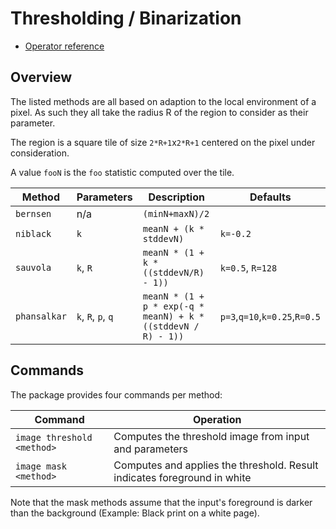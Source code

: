 # Thresholding / Binarization

  - [Operator reference](/doc/trunk/doc/transform_threshold.md)

## Overview

The listed methods are all based on adaption to the local environment of a pixel. As such they all
take the radius R of the region to consider as their parameter.

The region is a square tile of size `2*R+1`x`2*R+1` centered on the pixel under consideration.

A value `fooN` is the `foo` statistic computed over the tile.


|Method		|Parameters		|Description							|Defaults			|
|---		|---			|---								|---				|
|`bernsen`	|n/a			|`(minN+maxN)/2`						|				|
|`niblack`	|`k`			|`meanN + (k * stddevN)`					|`k=-0.2`			|
|`sauvola`	|`k`, `R`		|`meanN * (1 + k * ((stddevN/R) - 1))`				|`k=0.5`, `R=128`		|
|`phansalkar`	|`k`, `R`, `p`, `q`	|`meanN * (1 + p * exp(-q * meanN) + k * ((stddevN / R) - 1))`	|`p=3`,`q=10`,`k=0.25`,`R=0.5`	|

## Commands

The package provides four commands per method:

|Command			|Operation										|
|---				|---											|
|`image threshold <method>`	|Computes the threshold image from input and parameters					|
|`image mask <method>`		|Computes and applies the threshold. Result indicates foreground in white		|

Note that the mask methods assume that the input's foreground is darker than the background
(Example: Black print on a white page).